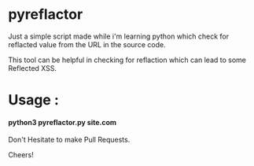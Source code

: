 # pyreflactor

Just a simple script made while i'm learning python which check for reflacted value from the URL in the source code.

This tool can be helpful in checking for reflaction which can lead to some Reflected XSS.

<h1> Usage :</h1>
<h4> python3 pyreflactor.py site.com </h4>


Don't Hesitate to make Pull Requests.

Cheers!

